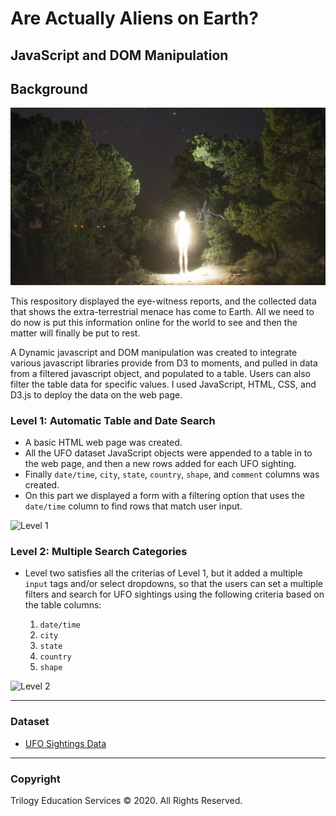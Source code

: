 # Are Actually Aliens on Earth?
## JavaScript and DOM Manipulation

## Background

![Aliens](alien_human-768x432.jpg)

This respository displayed the eye-witness reports, and the collected data that shows the extra-terrestrial menace has come to Earth. All we need to do now is put this information online for the world to see and then the matter will finally be put to rest.

A Dynamic javascript and DOM manipulation was created to integrate various javascript libraries provide from D3 to moments, and pulled in data from a filtered javascript object, and populated to a table. Users can also filter the table data for specific values. I used JavaScript, HTML, CSS, and D3.js to deploy the data on the web page.

### Level 1: Automatic Table and Date Search
* A basic HTML web page was created.
* All the UFO dataset JavaScript objects were appended to a table in to the web page, and then a new rows added for each UFO sighting.
* Finally `date/time`, `city`, `state`, `country`, `shape`, and `comment` columns was created. 
* On this part we displayed a form with a filtering option that uses the `date/time` column to find rows that match user input. 

![Level 1](level1.gif)

### Level 2: Multiple Search Categories
* Level two satisfies all the criterias of Level 1, but it added a multiple `input` tags and/or select dropdowns, so that the users can set a multiple filters and search for UFO sightings using the following criteria based on the table columns:

  1. `date/time`
  2. `city`
  3. `state`
  4. `country`
  5. `shape`
  
![Level 2](level2.gif)



- - -

### Dataset

* [UFO Sightings Data](UFO-level-1/static/js/data.js)

- - -

### Copyright

Trilogy Education Services © 2020. All Rights Reserved.
